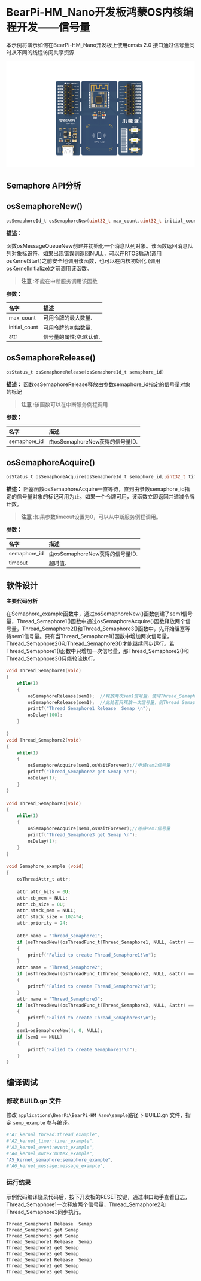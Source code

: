 # BearPi-HM_Nano开发板鸿蒙OS内核编程开发——信号量
本示例将演示如何在BearPi-HM_Nano开发板上使用cmsis 2.0 接口通过信号量同时从不同的线程访问共享资源

![BearPi-HM_Nano](/applications/BearPi/BearPi-HM_Nano/docs/figures/00_public/BearPi-HM_Nano.png)
## Semaphore API分析

## osSemaphoreNew()

```c
osSemaphoreId_t osSemaphoreNew(uint32_t max_count,uint32_t initial_count,const osSemaphoreAttr_t *attr)
```
**描述：**

函数osMessageQueueNew创建并初始化一个消息队列对象。该函数返回消息队列对象标识符，如果出现错误则返回NULL，可以在RTOS启动(调用 osKernelStart)之前安全地调用该函数，也可以在内核初始化 (调用 osKernelInitialize)之前调用该函数。
> **注意** :不能在中断服务调用该函数


**参数：**

|名字|描述|
|:--|:------| 
| max_count |可用令牌的最大数量.  |
| initial_count |可用令牌的初始数量.  |
| attr |信号量的属性;空:默认值.  |

## osSemaphoreRelease()

```c
osStatus_t osSemaphoreRelease(osSemaphoreId_t semaphore_id)
```
**描述：**
函数osSemaphoreRelease释放由参数semaphore_id指定的信号量对象的标记

> **注意** :该函数可以在中断服务例程调用


**参数：**

|名字|描述|
|:--|:------| 
| semaphore_id | 由osSemaphoreNew获得的信号量ID.  |


## osSemaphoreAcquire()

```c
osStatus_t osSemaphoreAcquire(osSemaphoreId_t semaphore_id,uint32_t timeout)	
```
**描述：**
阻塞函数osSemaphoreAcquire一直等待，直到由参数semaphore_id指定的信号量对象的标记可用为止。如果一个令牌可用，该函数立即返回并递减令牌计数。

> **注意** :如果参数timeout设置为0，可以从中断服务例程调用。


**参数：**

|名字|描述|
|:--|:------| 
| semaphore_id | 由osSemaphoreNew获得的信号量ID.  |
| timeout | 超时值.  |


## 软件设计

**主要代码分析**

在Semaphore_example函数中，通过osSemaphoreNew()函数创建了sem1信号量，Thread_Semaphore1()函数中通过osSemaphoreAcquire()函数释放两个信号量，Thread_Semaphore2()和Thread_Semaphore3()函数中，先开始阻塞等待sem1信号量。只有当Thread_Semaphore1()函数中增加两次信号量，Thread_Semaphore2()和Thread_Semaphore3()才能继续同步运行。若Thread_Semaphore1()函数中只增加一次信号量，那Thread_Semaphore2()和Thread_Semaphore3()只能轮流执行。
```c
void Thread_Semaphore1(void)
{
    while(1)
	{
		osSemaphoreRelease(sem1);  //释放两次sem1信号量，使得Thread_Semaphore2和Thread_Semaphore3能同步执行
        osSemaphoreRelease(sem1);  //此处若只释放一次信号量，则Thread_Semaphore2和Thread_Semaphore3会交替运行。
        printf("Thread_Semaphore1 Release  Semap \n");
        osDelay(100);
	}

}
void Thread_Semaphore2(void)
{    
    while(1)
	{
		osSemaphoreAcquire(sem1,osWaitForever);//申请sem1信号量
        printf("Thread_Semaphore2 get Semap \n");
        osDelay(1);
	}
}

void Thread_Semaphore3(void)
{    
    while(1)
	{
		osSemaphoreAcquire(sem1,osWaitForever);//等待sem1信号量
        printf("Thread_Semaphore3 get Semap \n");
        osDelay(1);
	}
}

void Semaphore_example (void)
{ 
    osThreadAttr_t attr;  

    attr.attr_bits = 0U;
    attr.cb_mem = NULL;
    attr.cb_size = 0U;
    attr.stack_mem = NULL;
    attr.stack_size = 1024*4;
    attr.priority = 24;
    
    attr.name = "Thread_Semaphore1";
    if (osThreadNew((osThreadFunc_t)Thread_Semaphore1, NULL, &attr) == NULL) 
    {
        printf("Falied to create Thread_Semaphore1!\n");
    }
    attr.name = "Thread_Semaphore2";
    if (osThreadNew((osThreadFunc_t)Thread_Semaphore2, NULL, &attr) == NULL) 
    {
        printf("Falied to create Thread_Semaphore2!\n");
    }
    attr.name = "Thread_Semaphore3";
    if (osThreadNew((osThreadFunc_t)Thread_Semaphore3, NULL, &attr) == NULL) 
    {
        printf("Falied to create Thread_Semaphore3!\n");
    }
    sem1=osSemaphoreNew(4, 0, NULL);  
    if (sem1 == NULL) 
    {
        printf("Falied to create Semaphore1!\n");
    }
}
```

## 编译调试

### 修改 BUILD.gn 文件

修改 `applications\BearPi\BearPi-HM_Nano\sample`路径下 BUILD.gn 文件，指定 `semp_example` 参与编译。

```r
#"A1_kernal_thread:thread_example",
#"A2_kernel_timer:timer_example",
#"A3_kernel_event:event_example",
#"A4_kernel_mutex:mutex_example",
"A5_kernel_semaphore:semaphore_example",
#"A6_kernel_message:message_example",
```
    


### 运行结果<a name="section18115713118"></a>

示例代码编译烧录代码后，按下开发板的RESET按键，通过串口助手查看日志，Thread_Semaphore1一次释放两个信号量，Thread_Semaphore2和Thread_Semaphore3同步执行。
```
Thread_Semaphore1 Release  Semap 
Thread_Semaphore2 get Semap 
Thread_Semaphore3 get Semap 
Thread_Semaphore1 Release  Semap 
Thread_Semaphore2 get Semap 
Thread_Semaphore3 get Semap 
Thread_Semaphore1 Release  Semap 
Thread_Semaphore2 get Semap 
Thread_Semaphore3 get Semap 
```
